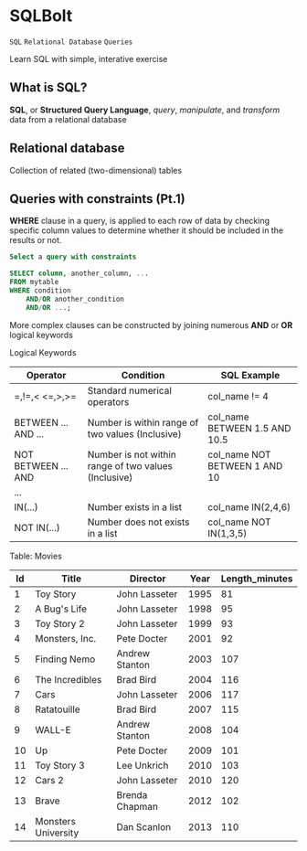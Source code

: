 # SQLBolt

`SQL` `Relational Database` `Queries`

Learn SQL with simple, interative exercise

## What is SQL?

**SQL**, or **Structured Query Language**, _query_, _manipulate_, and _transform_ data from a relational database

## Relational database

Collection of related (two-dimensional) tables

## Queries with constraints (Pt.1)

**WHERE** clause in a query, is applied to each row of data by checking specific column values to determine whether it should be included in the results or not.

```sql
Select a query with constraints

SELECT column, another_column, ...
FROM mytable
WHERE condition
	AND/OR another_condition
	AND/OR ...;
```

More complex clauses can be constructed by joining numerous **AND** or **OR** logical keywords

Logical Keywords

| **Operator**        	| **Condition**                                        	| **SQL Example**               	|
|---------------------	|------------------------------------------------------	|-------------------------------	|
| =,!=,< <=,>,>=      	| Standard numerical operators                         	| col_name != 4                 	|
| BETWEEN ... AND ... 	| Number is within range of two values (Inclusive)     	| col_name BETWEEN 1.5 AND 10.5 	|
| NOT BETWEEN ... AND 	| Number is not within range of two values (Inclusive) 	| col_name NOT BETWEEN 1 AND 10 	|
| ...                 	|                                                      	|                               	|
| IN(...)             	| Number exists in a list                              	| col_name IN(2,4,6)            	|
| NOT IN(...)         	| Number does not exists in a list                     	| col_name NOT IN(1,3,5)        	|

Table: Movies

| **Id** 	| **Title**           	| **Director**   	| **Year** 	| **Length_minutes** 	|
|--------	|---------------------	|----------------	|----------	|--------------------	|
| 1      	| Toy Story           	| John Lasseter  	| 1995     	| 81                 	|
| 2      	| A Bug's Life        	| John Lasseter  	| 1998     	| 95                 	|
| 3      	| Toy Story 2         	| John Lasseter  	| 1999     	| 93                 	|
| 4      	| Monsters, Inc.      	| Pete Docter    	| 2001     	| 92                 	|
| 5      	| Finding Nemo        	| Andrew Stanton 	| 2003     	| 107                	|
| 6      	| The Incredibles     	| Brad Bird      	| 2004     	| 116                	|
| 7      	| Cars                	| John Lasseter  	| 2006     	| 117                	|
| 8      	| Ratatouille         	| Brad Bird      	| 2007     	| 115                	|
| 9      	| WALL-E              	| Andrew Stanton 	| 2008     	| 104                	|
| 10     	| Up                  	| Pete Docter    	| 2009     	| 101                	|
| 11     	| Toy Story 3         	| Lee Unkrich    	| 2010     	| 103                	|
| 12     	| Cars 2              	| John Lasseter  	| 2010     	| 120                	|
| 13     	| Brave               	| Brenda Chapman 	| 2012     	| 102                	|
| 14     	| Monsters University 	| Dan Scanlon    	| 2013     	| 110                	|

